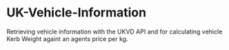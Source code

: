 # UK-Vehicle-Information
Retrieving vehicle information with the UKVD API and for calculating vehicle Kerb Weight  againt an agents price per kg.
